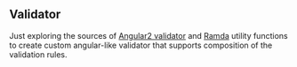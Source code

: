 ## Validator

Just exploring the sources of [Angular2 validator](https://github.com/angular/angular/blob/master/modules/%40angular/forms/src/validators.ts) and [Ramda](https://github.com/ramda/ramda/tree/master/src) utility functions to create custom angular-like validator that supports composition of the validation rules.
